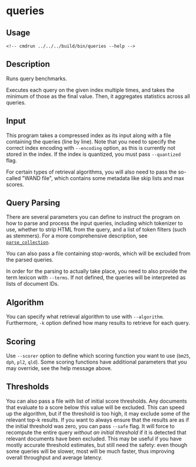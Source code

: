 # queries

## Usage

```
<!-- cmdrun ../../../build/bin/queries --help -->
```

## Description

Runs query benchmarks.

Executes each query on the given index multiple times, and takes the
minimum of those as the final value. Then, it aggregates statistics
across all queries.

## Input

This program takes a compressed index as its input along with a file
containing the queries (line by line). Note that you need to specify the
correct index encoding with `--encoding` option, as this is currently
not stored in the index. If the index is quantized, you must pass
`--quantized` flag.

For certain types of retrieval algorithms, you will also need to pass
the so-called "WAND file", which contains some metadata like skip lists
and max scores.

## Query Parsing

There are several parameters you can define to instruct the program on
how to parse and process the input queries, including which tokenizer to
use, whether to strip HTML from the query, and a list of token filters
(such as stemmers). For a more comprehensive description, see
[`parse_collection`](parse_collection.html).

You can also pass a file containing stop-words, which will be excluded
from the parsed queries.

In order for the parsing to actually take place, you need to also
provide the term lexicon with `--terms`. If not defined, the queries
will be interpreted as lists of document IDs.

## Algorithm

You can specify what retrieval algorithm to use with `--algorithm`.
Furthermore, `-k` option defined how many results to retrieve for each
query.

## Scoring

Use `--scorer` option to define which scoring function you want to use
(`bm25`, `dph`, `pl2`, `qld`). Some scoring functions have additional
parameters that you may override, see the help message above.

## Thresholds

You can also pass a file with list of initial score thresholds. Any
documents that evaluate to a score below this value will be excluded.
This can speed up the algorithm, but if the threshold is too high, it
may exclude some of the relevant top-k results. If you want to always
ensure that the results are as if the initial threshold was zero, you
can pass `--safe` flag. It will force to recompute the entire query
_without an initial threshold_ if it is detected that relevant documents
have been excluded. This may be useful if you have mostly accurate
threshold estimates, but still need the safety: even though some queries
will be slower, most will be much faster, thus improving overall
throughput and average latency.
